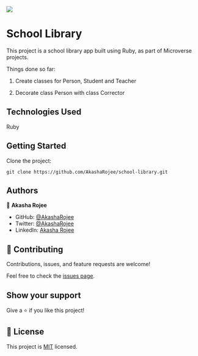 ![](https://img.shields.io/badge/Microverse-blueviolet)

# School Library

This project is a school library app built using Ruby, as part of Microverse projects.

Things done so far:

1. Create classes for Person, Student and Teacher

2. Decorate class Person with class Corrector

## Technologies Used

Ruby

## Getting Started

Clone the project:

```
git clone https://github.com/AkashaRojee/school-library.git
```

## Authors

👤 **Akasha Rojee**

- GitHub: [@AkashaRojee](https://github.com/AkashaRojee)
- Twitter: [@AkashaRojee](https://twitter.com/AkashaRojee)
- LinkedIn: [Akasha Rojee](https://linkedin.com/in/AkashaRojee)

## 🤝 Contributing

Contributions, issues, and feature requests are welcome!

Feel free to check the [issues page](../../../issues/).

## Show your support

Give a ⭐️ if you like this project!

## 📝 License

This project is [MIT](./MIT.md) licensed.
